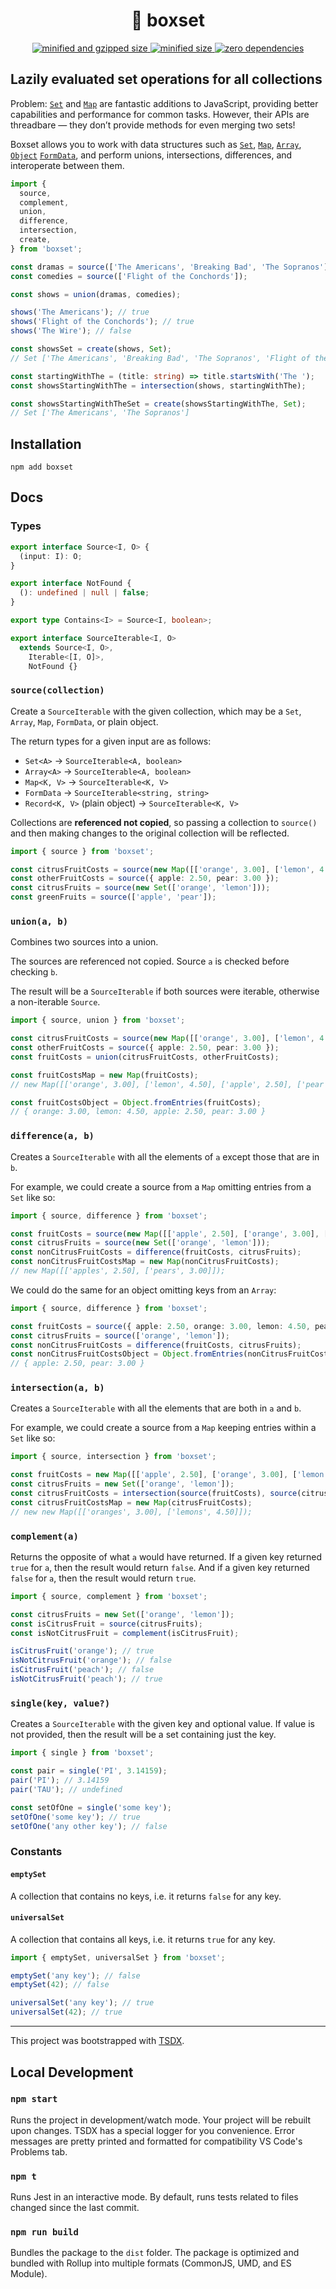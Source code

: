 <div align="center">
  <h1>📀 boxset</h1>
  <a href="https://bundlephobia.com/result?p=boxset">
    <img src="https://badgen.net/bundlephobia/minzip/boxset@0.3.4" alt="minified and gzipped size">
    <img src="https://badgen.net/bundlephobia/min/boxset@0.3.4" alt="minified size">
    <img src="https://badgen.net/bundlephobia/dependency-count/boxset@0.3.4" alt="zero dependencies">
  </a>
</div>

## Lazily evaluated set operations for all collections

Problem: [`Set`][mdn-set] and [`Map`][mdn-map] are fantastic additions to JavaScript, providing better capabilities and performance for common tasks. However, their APIs are threadbare — they don’t provide methods for even merging two sets!

Boxset allows you to work with data structures such as [`Set`][mdn-set], [`Map`][mdn-map], [`Array`][mdn-array], [`Object`][mdn-object] [`FormData`][mdn-formdata], and perform unions, intersections, differences, and interoperate between them.

```ts
import {
  source,
  complement,
  union,
  difference,
  intersection,
  create,
} from 'boxset';

const dramas = source(['The Americans', 'Breaking Bad', 'The Sopranos']);
const comedies = source(['Flight of the Conchords']);

const shows = union(dramas, comedies);

shows('The Americans'); // true
shows('Flight of the Conchords'); // true
shows('The Wire'); // false

const showsSet = create(shows, Set);
// Set ['The Americans', 'Breaking Bad', 'The Sopranos', 'Flight of the Conchords']

const startingWithThe = (title: string) => title.startsWith('The ');
const showsStartingWithThe = intersection(shows, startingWithThe);

const showsStartingWithTheSet = create(showsStartingWithThe, Set);
// Set ['The Americans', 'The Sopranos']
```

## Installation

```console
npm add boxset
```

## Docs

### Types

```typescript
export interface Source<I, O> {
  (input: I): O;
}

export interface NotFound {
  (): undefined | null | false;
}

export type Contains<I> = Source<I, boolean>;

export interface SourceIterable<I, O>
  extends Source<I, O>,
    Iterable<[I, O]>,
    NotFound {}
```

### `source(collection)`

Create a `SourceIterable` with the given collection, which may be a `Set`, `Array`, `Map`, `FormData`, or plain object.

The return types for a given input are as follows:

- `Set<A>` -> `SourceIterable<A, boolean>`
- `Array<A>` -> `SourceIterable<A, boolean>`
- `Map<K, V>` -> `SourceIterable<K, V>`
- `FormData` -> `SourceIterable<string, string>`
- `Record<K, V>` (plain object) -> `SourceIterable<K, V>`

Collections are **referenced not copied**, so passing a collection to `source()` and then making changes to the original collection will be reflected.

```typescript
import { source } from 'boxset';

const citrusFruitCosts = source(new Map([['orange', 3.00], ['lemon', 4.50]]));
const otherFruitCosts = source({ apple: 2.50, pear: 3.00 });
const citrusFruits = source(new Set(['orange', 'lemon']));
const greenFruits = source(['apple', 'pear']);
```

### `union(a, b)`

Combines two sources into a union.

The sources are referenced not copied. Source `a` is checked before checking `b`.

The result will be a `SourceIterable` if both sources were iterable, otherwise a non-iterable `Source`.

```typescript
import { source, union } from 'boxset';

const citrusFruitCosts = source(new Map([['orange', 3.00], ['lemon', 4.50]]));
const otherFruitCosts = source({ apple: 2.50, pear: 3.00 });
const fruitCosts = union(citrusFruitCosts, otherFruitCosts);

const fruitCostsMap = new Map(fruitCosts);
// new Map([['orange', 3.00], ['lemon', 4.50], ['apple', 2.50], ['pear', 3.00]])

const fruitCostsObject = Object.fromEntries(fruitCosts);
// { orange: 3.00, lemon: 4.50, apple: 2.50, pear: 3.00 }
```

### `difference(a, b)`

Creates a `SourceIterable` with all the elements of `a` except those that are in `b`.

For example, we could create a source from a `Map` omitting entries from a `Set` like so:

```typescript
import { source, difference } from 'boxset';

const fruitCosts = source(new Map([['apple', 2.50], ['orange', 3.00], ['lemon', 4.50], ['pear', 3.00]]));
const citrusFruits = source(new Set(['orange', 'lemon']));
const nonCitrusFruitCosts = difference(fruitCosts, citrusFruits);
const nonCitrusFruitCostsMap = new Map(nonCitrusFruitCosts);
// new Map([['apples', 2.50], ['pears', 3.00]]);
```

We could do the same for an object omitting keys from an `Array`:

```typescript
import { source, difference } from 'boxset';

const fruitCosts = source({ apple: 2.50, orange: 3.00, lemon: 4.50, pear: 3.00 });
const citrusFruits = source(['orange', 'lemon']);
const nonCitrusFruitCosts = difference(fruitCosts, citrusFruits);
const nonCitrusFruitCostsObject = Object.fromEntries(nonCitrusFruitCosts);
// { apple: 2.50, pear: 3.00 }
```

### `intersection(a, b)`

Creates a `SourceIterable` with all the elements that are both in `a` and `b`.

For example, we could create a source from a `Map` keeping entries within a `Set` like so:

```typescript
import { source, intersection } from 'boxset';

const fruitCosts = new Map([['apple', 2.50], ['orange', 3.00], ['lemon', 4.50], ['pear', 3.00]]);
const citrusFruits = new Set(['orange', 'lemon']);
const citrusFruitCosts = intersection(source(fruitCosts), source(citrusFruits));
const citrusFruitCostsMap = new Map(citrusFruitCosts);
// new new Map([['oranges', 3.00], ['lemons', 4.50]]);
```

### `complement(a)`

Returns the opposite of what `a` would have returned. If a given key returned `true` for `a`, then the result would return `false`. And if a given key returned `false` for `a`, then the result would return `true`.

```typescript
import { source, complement } from 'boxset';

const citrusFruits = new Set(['orange', 'lemon']);
const isCitrusFruit = source(citrusFruits);
const isNotCitrusFruit = complement(isCitrusFruit);

isCitrusFruit('orange'); // true
isNotCitrusFruit('orange'); // false
isCitrusFruit('peach'); // false
isNotCitrusFruit('peach'); // true
```

### `single(key, value?)`

Creates a `SourceIterable` with the given key and optional value. If value is not provided, then the result will be a set containing just the key.

```typescript
import { single } from 'boxset';

const pair = single('PI', 3.14159);
pair('PI'); // 3.14159
pair('TAU'); // undefined

const setOfOne = single('some key');
setOfOne('some key'); // true
setOfOne('any other key'); // false
```

### Constants

#### `emptySet`

A collection that contains no keys, i.e. it returns `false` for any key.

#### `universalSet`

A collection that contains all keys, i.e. it returns `true` for any key.

```typescript
import { emptySet, universalSet } from 'boxset';

emptySet('any key'); // false
emptySet(42); // false

universalSet('any key'); // true
universalSet(42); // true
```

[mdn-set]: https://developer.mozilla.org/en-US/docs/Web/JavaScript/Reference/Global_Objects/Set
[mdn-map]: https://developer.mozilla.org/en-US/docs/Web/JavaScript/Reference/Global_Objects/Map
[mdn-object]: https://developer.mozilla.org/en-US/docs/Web/JavaScript/Reference/Global_Objects/Object
[mdn-array]: https://developer.mozilla.org/en-US/docs/Web/JavaScript/Reference/Global_Objects/Array
[mdn-formdata]: https://developer.mozilla.org/en-US/docs/Web/API/FormData

---

This project was bootstrapped with [TSDX](https://github.com/jaredpalmer/tsdx).

## Local Development

### `npm start`

Runs the project in development/watch mode. Your project will be rebuilt upon changes. TSDX has a special logger for you convenience. Error messages are pretty printed and formatted for compatibility VS Code's Problems tab.

### `npm t`

Runs Jest in an interactive mode.
By default, runs tests related to files changed since the last commit.

### `npm run build`

Bundles the package to the `dist` folder.
The package is optimized and bundled with Rollup into multiple formats (CommonJS, UMD, and ES Module).
